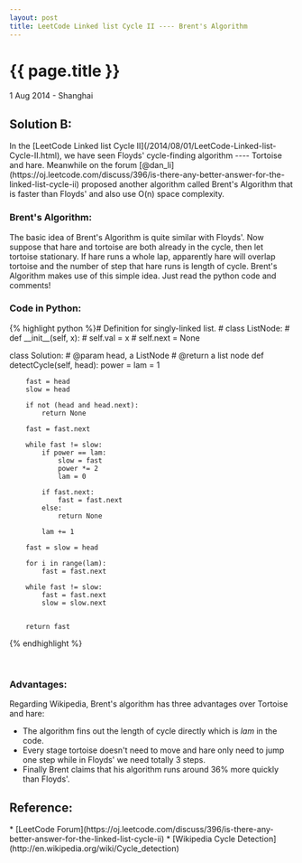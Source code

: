 ```yaml
---
layout: post
title: LeetCode Linked list Cycle II ---- Brent's Algorithm
---
```


{{ page.title }}
================

<p class="meta">1 Aug 2014 - Shanghai</p>

<h2>Solution B:</h2>
In the [LeetCode Linked list Cycle II](/2014/08/01/LeetCode-Linked-list-Cycle-II.html), we have seen Floyds' cycle-finding algorithm ---- Tortoise and hare. Meanwhile on the forum [@dan_li](https://oj.leetcode.com/discuss/396/is-there-any-better-answer-for-the-linked-list-cycle-ii) proposed another algorithm called Brent's Algorithm that is faster than Floyds' and also use <span class="math">O(n)</span> space complexity.

<h3>Brent's Algorithm:</h3>
The basic idea of Brent's Algorithm is quite similar with Floyds'. Now suppose that hare and tortoise are both already in the cycle, then let tortoise stationary. If hare runs a whole lap, apparently hare will overlap tortoise and the number of step that hare runs is length of cycle. Brent's Algorithm makes use of this simple idea. Just read the python code and comments! 

<h3>Code in Python:</h3>
{% highlight python %}# Definition for singly-linked list.
# class ListNode:
#     def __init__(self, x):
#         self.val = x
#         self.next = None

class Solution:
    # @param head, a ListNode
    # @return a list node
    def detectCycle(self, head):
        power = lam = 1
        
        fast = head
        slow = head
        
        if not (head and head.next):
            return None
            
        fast = fast.next
        
        while fast != slow:
            if power == lam:
                slow = fast
                power *= 2
                lam = 0
            
            if fast.next:
                fast = fast.next
            else:
                return None
                
            lam += 1
           
        fast = slow = head
        
        for i in range(lam):
            fast = fast.next
        
        while fast != slow:
            fast = fast.next
            slow = slow.next
        
        
        return fast
{% endhighlight %}

<br />

<h3>Advantages:</h3>
Regarding Wikipedia, Brent's algorithm has three advantages over Tortoise and hare:

* The algorithm fins out the length of cycle directly which is <i>lam</i> in the code.
* Every stage tortoise doesn't need to move and hare only need to jump one step while in Floyds' we need totally 3 steps.
* Finally Brent claims that his algorithm runs around 36% more quickly than Floyds'.


<h2>Reference:</h2>
* [LeetCode Forum](https://oj.leetcode.com/discuss/396/is-there-any-better-answer-for-the-linked-list-cycle-ii)
* [Wikipedia Cycle Detection](http://en.wikipedia.org/wiki/Cycle_detection)